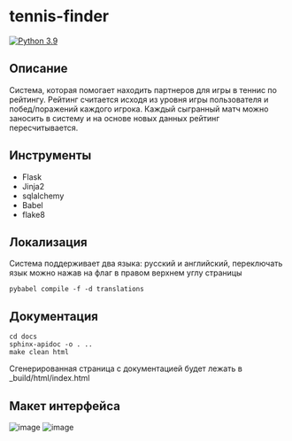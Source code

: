 # tennis-finder

[![Python 3.9](https://img.shields.io/badge/python-3.9-blue.svg)](https://www.python.org/downloads/release/python-390/)

## Описание

Система, которая помогает находить партнеров для игры в теннис по рейтингу. Рейтинг считается исходя из уровня игры пользователя и побед/поражений каждого игрока. Каждый сыгранный матч можно заносить в систему и на основе новых данных рейтинг пересчитывается. 

## Инструменты

* Flask
* Jinja2
* sqlalchemy
* Babel
* flake8

## Локализация

Система поддерживает два языка: русский и английский, переключать язык можно нажав на флаг в правом верхнем углу страницы

``` shell
pybabel compile -f -d translations
```

## Документация
``` shell
cd docs
sphinx-apidoc -o . ..
make clean html
```

Сгенерированная страница с документацией будет лежать в _build/html/index.html

## Макет интерфейса

![image](https://user-images.githubusercontent.com/36276118/170238451-bad94936-a568-457c-9f3f-e4e2d5bd9f07.png)
![image](https://user-images.githubusercontent.com/36276118/170238486-eb87dc80-d014-453c-bf24-e0409993b1f0.png)

